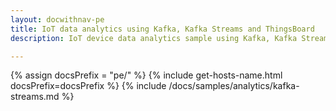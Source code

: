 ```yaml
---
layout: docwithnav-pe
title: IoT data analytics using Kafka, Kafka Streams and ThingsBoard
description: IoT device data analytics sample using Kafka, Kafka Streams and ThingsBoard

---
```


{% assign docsPrefix = "pe/" %}
{% include get-hosts-name.html docsPrefix=docsPrefix %}
{% include /docs/samples/analytics/kafka-streams.md %}
